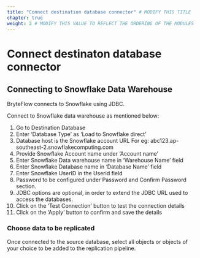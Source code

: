 ```yaml
---
title: "Connect destination database connector" # MODIFY THIS TITLE
chapter: true
weight: 2 # MODIFY THIS VALUE TO REFLECT THE ORDERING OF THE MODULES
---
```


# Connect destinaton database connector<!-- MODIFY THIS HEADING -->

## Connecting to Snowflake Data Warehouse <!-- MODIFY THIS SUBHEADING -->
BryteFlow connects to Snowflake using JDBC. 

Connect to Snowflake data warehouse as mentioned below:

1. Go to Destination Database
2. Enter ‘Database Type’ as ‘Load to Snowflake direct’
3. Database host is the Snowflake account URL For eg: abc123.ap-southeast-2.snowflakecomputing.com
4. Provide Snowflake Account name under ‘Account name’
5. Enter Snowflake Data warehouse name in ‘Warehouse Name’ field
6. Enter Snowflake Database name in ‘Database Name’ field
7. Enter Snowflake UserID in the Userid field
8. Password to be configured under Password and Confirm Password section.
9. JDBC options are optional, in order to extend the JDBC URL used to access the databases.
10. Click on the ‘Test Connection’ button to test the connection details
11. Click on the ‘Apply’ button to confirm and save the details

 
### Choose data to be replicated <!-- MODIFY THIS HEADING -->
Once connected to the source database, select all objects or objects of your choice to be added to the replication pipeline.
